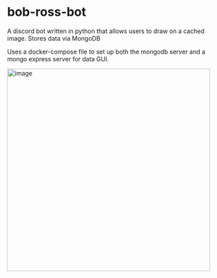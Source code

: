 # bob-ross-bot
A discord bot written in python that allows users to draw on a cached image. Stores data via MongoDB 

Uses a docker-compose file to set up both the mongodb server and a mongo express server for data GUI.

<img width="471" alt="image" src="https://github.com/bens-schreiber/bob-ross-bot/assets/64621941/50fc8d6d-e943-4339-9dee-f19bae1717c7">
